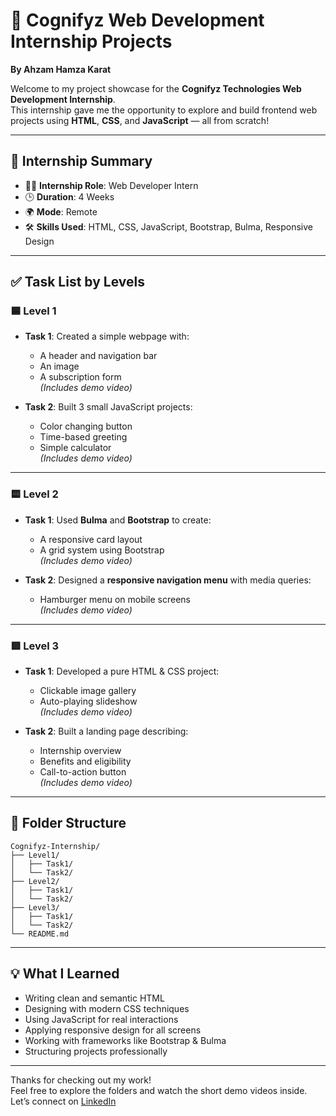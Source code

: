 # 🚀 Cognifyz Web Development Internship Projects
**By Ahzam Hamza Karat**

Welcome to my project showcase for the **Cognifyz Technologies Web Development Internship**.  
This internship gave me the opportunity to explore and build frontend web projects using **HTML**, **CSS**, and **JavaScript** — all from scratch!

---

## 📌 Internship Summary

- 👨‍💻 **Internship Role**: Web Developer Intern  
- 🕒 **Duration**: 4 Weeks  
- 🌍 **Mode**: Remote  
- 🛠️ **Skills Used**: HTML, CSS, JavaScript, Bootstrap, Bulma, Responsive Design

---

## ✅ Task List by Levels

### 🟦 Level 1
- **Task 1**: Created a simple webpage with:
  - A header and navigation bar
  - An image
  - A subscription form  
  *(Includes demo video)*

- **Task 2**: Built 3 small JavaScript projects:
  - Color changing button
  - Time-based greeting
  - Simple calculator  
  *(Includes demo video)*

---

### 🟨 Level 2
- **Task 1**: Used **Bulma** and **Bootstrap** to create:
  - A responsive card layout
  - A grid system using Bootstrap  
  *(Includes demo video)*

- **Task 2**: Designed a **responsive navigation menu** with media queries:
  - Hamburger menu on mobile screens  
  *(Includes demo video)*

---

### 🟥 Level 3
- **Task 1**: Developed a pure HTML & CSS project:
  - Clickable image gallery
  - Auto-playing slideshow  
  *(Includes demo video)*

- **Task 2**: Built a landing page describing:
  - Internship overview
  - Benefits and eligibility
  - Call-to-action button  
  *(Includes demo video)*

---

## 📂 Folder Structure

```
Cognifyz-Internship/
├── Level1/
│   ├── Task1/
│   └── Task2/
├── Level2/
│   ├── Task1/
│   └── Task2/
├── Level3/
│   ├── Task1/
│   └── Task2/
└── README.md
```

---

## 💡 What I Learned

- Writing clean and semantic HTML  
- Designing with modern CSS techniques  
- Using JavaScript for real interactions  
- Applying responsive design for all screens  
- Working with frameworks like Bootstrap & Bulma  
- Structuring projects professionally

---

Thanks for checking out my work!  
Feel free to explore the folders and watch the short demo videos inside.  
Let’s connect on [LinkedIn](https://www.linkedin.com/in/ahzamhamzakarat)
